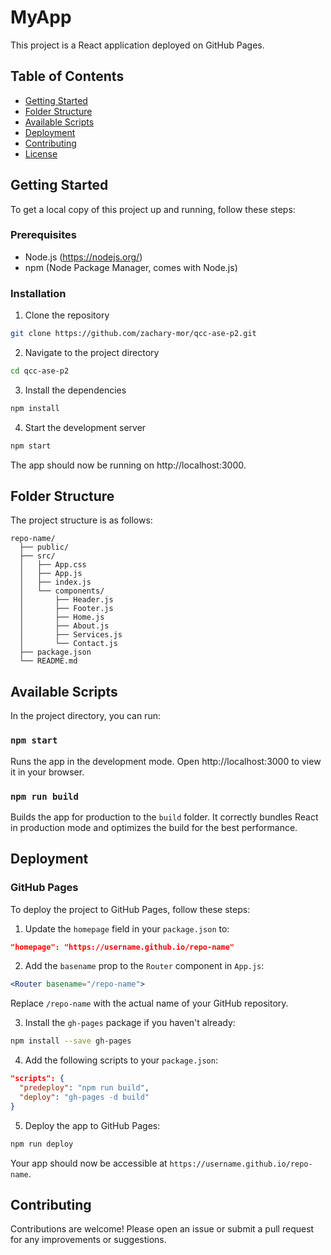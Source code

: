 # MyApp

This project is a React application deployed on GitHub Pages.

## Table of Contents

- [Getting Started](#getting-started)
- [Folder Structure](#folder-structure)
- [Available Scripts](#available-scripts)
- [Deployment](#deployment)
- [Contributing](#contributing)
- [License](#license)

## Getting Started

To get a local copy of this project up and running, follow these steps:

### Prerequisites

- Node.js (https://nodejs.org/)
- npm (Node Package Manager, comes with Node.js)

### Installation

1. Clone the repository

```bash
git clone https://github.com/zachary-mor/qcc-ase-p2.git
```

2. Navigate to the project directory

```bash
cd qcc-ase-p2
```

3. Install the dependencies

```bash
npm install
```

4. Start the development server

```bash
npm start
```

The app should now be running on http://localhost:3000.

## Folder Structure

The project structure is as follows:

```
repo-name/
  ├── public/
  ├── src/
  │   ├── App.css
  │   ├── App.js
  │   ├── index.js
  │   └── components/
  │       ├── Header.js
  │       ├── Footer.js
  │       ├── Home.js
  │       ├── About.js
  │       ├── Services.js
  │       └── Contact.js
  ├── package.json
  └── README.md
```

## Available Scripts

In the project directory, you can run:

### `npm start`

Runs the app in the development mode.
Open http://localhost:3000 to view it in your browser.

### `npm run build`

Builds the app for production to the `build` folder.
It correctly bundles React in production mode and optimizes the build for the best performance.

## Deployment

### GitHub Pages

To deploy the project to GitHub Pages, follow these steps:

1. Update the `homepage` field in your `package.json` to:

```json
"homepage": "https://username.github.io/repo-name"
```

2. Add the `basename` prop to the `Router` component in `App.js`:

```jsx
<Router basename="/repo-name">
```

Replace `/repo-name` with the actual name of your GitHub repository.

3. Install the `gh-pages` package if you haven't already:

```bash
npm install --save gh-pages
```

4. Add the following scripts to your `package.json`:

```json
"scripts": {
  "predeploy": "npm run build",
  "deploy": "gh-pages -d build"
}
```

5. Deploy the app to GitHub Pages:

```bash
npm run deploy
```

Your app should now be accessible at `https://username.github.io/repo-name`.

## Contributing

Contributions are welcome! Please open an issue or submit a pull request for any improvements or suggestions.
